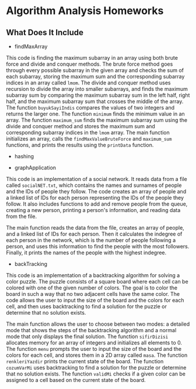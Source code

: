 # Algorithm Analysis Homeworks

## What Does It Include

* findMaxArray

This code is finding the maximum subarray in an array using both brute force and divide and conquer methods. The brute force method goes through every possible subarray in the given array and checks the sum of each subarray, storing the maximum sum and the corresponding subarray indices in an array called `lmom`. The divide and conquer method uses recursion to divide the array into smaller subarrays, and finds the maximum subarray sum by comparing the maximum subarray sum in the left half, right half, and the maximum subarray sum that crosses the middle of the array. The function `buyukSayiIndis` compares the values of two integers and returns the larger one. The function `minimum` finds the minimum value in an array. The function `maximum_sum` finds the maximum subarray sum using the divide and conquer method and stores the maximum sum and corresponding subarray indices in the `lmom` array. The main function initializes an array, calls the `findMaxValueBruteForce` and `maximum_sum` functions, and prints the results using the `printData` function.

* hashing

* graphApplication

This code is an implementation of a social network. It reads data from a file called `socialNET.txt`, which contains the names and surnames of people and the IDs of people they follow. The code creates an array of people and a linked list of IDs for each person representing the IDs of the people they follow. It also includes functions to add and remove people from the queue, creating a new person, printing a person's information, and reading data from the file.

The main function reads the data from the file, creates an array of people, and a linked list of IDs for each person. Then it calculates the indegree of each person in the network, which is the number of people following a person, and uses this information to find the people with the most followers. Finally, it prints the names of the people with the highest indegree.

* backTracking

This code is an implementation of a backtracking algorithm for solving a color puzzle. The puzzle consists of a square board where each cell can be colored with one of the given number of colors. The goal is to color the board in such a way that no two adjacent cells have the same color. The code allows the user to input the size of the board and the colors for each cell, and then uses backtracking to find a solution for the puzzle or determine that no solution exists.

The main function allows the user to choose between two modes: a detailed mode that shows the steps of the backtracking algorithm and a normal mode that only displays the final solution. The function `sifirDizisi` allocates memory for an array of integers and initializes all elements to 0. The function `menu` prompts the user to input the size of the board and the colors for each cell, and stores them in a 2D array called `masa`. The function `renkleriYazdir` prints the current state of the board. The function `cozumVarMi` uses backtracking to find a solution for the puzzle or determine that no solution exists. The function `validMi` checks if a given color can be assigned to a cell based on the current state of the board.
